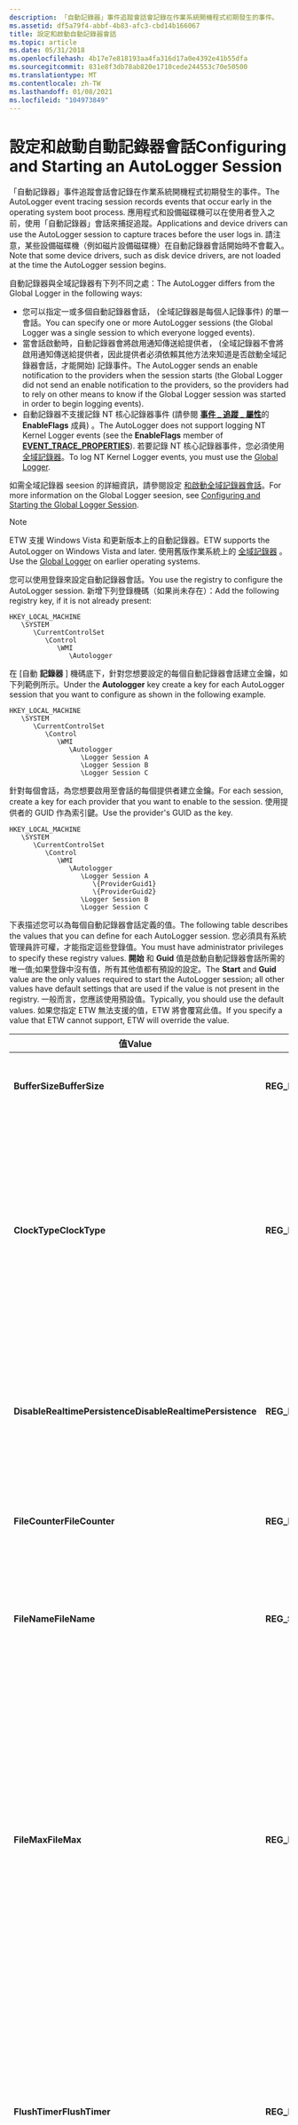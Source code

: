 ```yaml
---
description: 「自動記錄器」事件追蹤會話會記錄在作業系統開機程式初期發生的事件。
ms.assetid: df5a79f4-abbf-4b83-afc3-cbd14b166067
title: 設定和啟動自動記錄器會話
ms.topic: article
ms.date: 05/31/2018
ms.openlocfilehash: 4b17e7e818193aa4fa316d17a0e4392e41b55dfa
ms.sourcegitcommit: 831e8f3db78ab820e1710cede244553c70e50500
ms.translationtype: MT
ms.contentlocale: zh-TW
ms.lasthandoff: 01/08/2021
ms.locfileid: "104973849"
---
```

# <a name="configuring-and-starting-an-autologger-session"></a><span data-ttu-id="4c966-103">設定和啟動自動記錄器會話</span><span class="sxs-lookup"><span data-stu-id="4c966-103">Configuring and Starting an AutoLogger Session</span></span>

<span data-ttu-id="4c966-104">「自動記錄器」事件追蹤會話會記錄在作業系統開機程式初期發生的事件。</span><span class="sxs-lookup"><span data-stu-id="4c966-104">The AutoLogger event tracing session records events that occur early in the operating system boot process.</span></span> <span data-ttu-id="4c966-105">應用程式和設備磁碟機可以在使用者登入之前，使用「自動記錄器」會話來捕捉追蹤。</span><span class="sxs-lookup"><span data-stu-id="4c966-105">Applications and device drivers can use the AutoLogger session to capture traces before the user logs in.</span></span> <span data-ttu-id="4c966-106">請注意，某些設備磁碟機（例如磁片設備磁碟機）在自動記錄器會話開始時不會載入。</span><span class="sxs-lookup"><span data-stu-id="4c966-106">Note that some device drivers, such as disk device drivers, are not loaded at the time the AutoLogger session begins.</span></span>

<span data-ttu-id="4c966-107">自動記錄器與全域記錄器有下列不同之處：</span><span class="sxs-lookup"><span data-stu-id="4c966-107">The AutoLogger differs from the Global Logger in the following ways:</span></span>

-   <span data-ttu-id="4c966-108">您可以指定一或多個自動記錄器會話， (全域記錄器是每個人記錄事件) 的單一會話。</span><span class="sxs-lookup"><span data-stu-id="4c966-108">You can specify one or more AutoLogger sessions (the Global Logger was a single session to which everyone logged events).</span></span>
-   <span data-ttu-id="4c966-109">當會話啟動時，自動記錄器會將啟用通知傳送給提供者， (全域記錄器不會將啟用通知傳送給提供者，因此提供者必須依賴其他方法來知道是否啟動全域記錄器會話，才能開始) 記錄事件。</span><span class="sxs-lookup"><span data-stu-id="4c966-109">The AutoLogger sends an enable notification to the providers when the session starts (the Global Logger did not send an enable notification to the providers, so the providers had to rely on other means to know if the Global Logger session was started in order to begin logging events).</span></span>
-   <span data-ttu-id="4c966-110">自動記錄器不支援記錄 NT 核心記錄器事件 (請參閱 [**事件 \_ 追蹤 \_ 屬性**](/windows/win32/api/evntrace/ns-evntrace-event_trace_properties)的 **EnableFlags** 成員) 。</span><span class="sxs-lookup"><span data-stu-id="4c966-110">The AutoLogger does not support logging NT Kernel Logger events (see the **EnableFlags** member of [**EVENT\_TRACE\_PROPERTIES**](/windows/win32/api/evntrace/ns-evntrace-event_trace_properties)).</span></span> <span data-ttu-id="4c966-111">若要記錄 NT 核心記錄器事件，您必須使用 [全域記錄器](configuring-and-starting-the-global-logger-session.md)。</span><span class="sxs-lookup"><span data-stu-id="4c966-111">To log NT Kernel Logger events, you must use the [Global Logger](configuring-and-starting-the-global-logger-session.md).</span></span>

<span data-ttu-id="4c966-112">如需全域記錄器 seesion 的詳細資訊，請參閱設定 [和啟動全域記錄器會話](configuring-and-starting-the-global-logger-session.md)。</span><span class="sxs-lookup"><span data-stu-id="4c966-112">For more information on the Global Logger seesion, see [Configuring and Starting the Global Logger Session](configuring-and-starting-the-global-logger-session.md).</span></span>

> [!Note]  
> <span data-ttu-id="4c966-113">ETW 支援 Windows Vista 和更新版本上的自動記錄器。</span><span class="sxs-lookup"><span data-stu-id="4c966-113">ETW supports the AutoLogger on Windows Vista and later.</span></span> <span data-ttu-id="4c966-114">使用舊版作業系統上的 [全域記錄器](configuring-and-starting-the-global-logger-session.md) 。</span><span class="sxs-lookup"><span data-stu-id="4c966-114">Use the [Global Logger](configuring-and-starting-the-global-logger-session.md) on earlier operating systems.</span></span>

 

<span data-ttu-id="4c966-115">您可以使用登錄來設定自動記錄器會話。</span><span class="sxs-lookup"><span data-stu-id="4c966-115">You use the registry to configure the AutoLogger session.</span></span> <span data-ttu-id="4c966-116">新增下列登錄機碼（如果尚未存在）：</span><span class="sxs-lookup"><span data-stu-id="4c966-116">Add the following registry key, if it is not already present:</span></span>

```
HKEY_LOCAL_MACHINE
   \SYSTEM
      \CurrentControlSet
         \Control
            \WMI
               \Autologger
```

<span data-ttu-id="4c966-117">在 [自動 **記錄器** ] 機碼底下，針對您想要設定的每個自動記錄器會話建立金鑰，如下列範例所示。</span><span class="sxs-lookup"><span data-stu-id="4c966-117">Under the **Autologger** key create a key for each AutoLogger session that you want to configure as shown in the following example.</span></span>

```
HKEY_LOCAL_MACHINE
   \SYSTEM
      \CurrentControlSet
         \Control
            \WMI
               \Autologger
                  \Logger Session A
                  \Logger Session B
                  \Logger Session C
```

<span data-ttu-id="4c966-118">針對每個會話，為您想要啟用至會話的每個提供者建立金鑰。</span><span class="sxs-lookup"><span data-stu-id="4c966-118">For each session, create a key for each provider that you want to enable to the session.</span></span> <span data-ttu-id="4c966-119">使用提供者的 GUID 作為索引鍵。</span><span class="sxs-lookup"><span data-stu-id="4c966-119">Use the provider's GUID as the key.</span></span>

```
HKEY_LOCAL_MACHINE
   \SYSTEM
      \CurrentControlSet
         \Control
            \WMI
               \Autologger
                  \Logger Session A
                     \{ProviderGuid1}
                     \{ProviderGuid2}
                  \Logger Session B
                  \Logger Session C
```

<span data-ttu-id="4c966-120">下表描述您可以為每個自動記錄器會話定義的值。</span><span class="sxs-lookup"><span data-stu-id="4c966-120">The following table describes the values that you can define for each AutoLogger session.</span></span> <span data-ttu-id="4c966-121">您必須具有系統管理員許可權，才能指定這些登錄值。</span><span class="sxs-lookup"><span data-stu-id="4c966-121">You must have administrator privileges to specify these registry values.</span></span> <span data-ttu-id="4c966-122">**開始** 和 **Guid** 值是啟動自動記錄器會話所需的唯一值;如果登錄中沒有值，所有其他值都有預設的設定。</span><span class="sxs-lookup"><span data-stu-id="4c966-122">The **Start** and **Guid** value are the only values required to start the AutoLogger session; all other values have default settings that are used if the value is not present in the registry.</span></span> <span data-ttu-id="4c966-123">一般而言，您應該使用預設值。</span><span class="sxs-lookup"><span data-stu-id="4c966-123">Typically, you should use the default values.</span></span> <span data-ttu-id="4c966-124">如果您指定 ETW 無法支援的值，ETW 將會覆寫此值。</span><span class="sxs-lookup"><span data-stu-id="4c966-124">If you specify a value that ETW cannot support, ETW will override the value.</span></span>



<table>
<colgroup>
<col style="width: 33%" />
<col style="width: 33%" />
<col style="width: 33%" />
</colgroup>
<thead>
<tr class="header">
<th><span data-ttu-id="4c966-125">值</span><span class="sxs-lookup"><span data-stu-id="4c966-125">Value</span></span></th>
<th><span data-ttu-id="4c966-126">類型</span><span class="sxs-lookup"><span data-stu-id="4c966-126">Type</span></span></th>
<th><span data-ttu-id="4c966-127">Description</span><span class="sxs-lookup"><span data-stu-id="4c966-127">Description</span></span></th>
</tr>
</thead>
<tbody>
<tr class="odd">
<td><span data-ttu-id="4c966-128"><strong>BufferSize</strong></span><span class="sxs-lookup"><span data-stu-id="4c966-128"><strong>BufferSize</strong></span></span></td>
<td><span data-ttu-id="4c966-129"><strong>REG_DWORD</strong></span><span class="sxs-lookup"><span data-stu-id="4c966-129"><strong>REG_DWORD</strong></span></span></td>
<td><span data-ttu-id="4c966-130">每個緩衝區的大小（以 kb 為單位）。</span><span class="sxs-lookup"><span data-stu-id="4c966-130">The size of each buffer, in kilobytes.</span></span> <span data-ttu-id="4c966-131">應小於 1 mb。</span><span class="sxs-lookup"><span data-stu-id="4c966-131">Should be less than one megabyte.</span></span> <span data-ttu-id="4c966-132">ETW 使用實體記憶體的大小來計算這個值。</span><span class="sxs-lookup"><span data-stu-id="4c966-132">ETW uses the size of physical memory to calculate this value.</span></span><br/></td>
</tr>
<tr class="even">
<td><span data-ttu-id="4c966-133"><strong>ClockType</strong></span><span class="sxs-lookup"><span data-stu-id="4c966-133"><strong>ClockType</strong></span></span></td>
<td><span data-ttu-id="4c966-134"><strong>REG_DWORD</strong></span><span class="sxs-lookup"><span data-stu-id="4c966-134"><strong>REG_DWORD</strong></span></span></td>
<td><span data-ttu-id="4c966-135">記錄每個事件的時間戳記時要使用的計時器。</span><span class="sxs-lookup"><span data-stu-id="4c966-135">The timer to use when logging the time stamp for each event.</span></span>
<ul>
<li><span data-ttu-id="4c966-136">1 = 效能計數器值 (高解析度) </span><span class="sxs-lookup"><span data-stu-id="4c966-136">1 = Performance counter value (high resolution)</span></span></li>
<li><span data-ttu-id="4c966-137">2 = 系統計時器</span><span class="sxs-lookup"><span data-stu-id="4c966-137">2 = System timer</span></span></li>
<li><span data-ttu-id="4c966-138">3 = CPU 週期計數器</span><span class="sxs-lookup"><span data-stu-id="4c966-138">3 = CPU cycle counter</span></span></li>
</ul>
<span data-ttu-id="4c966-139">如需每種頻率類型的描述，請參閱<a href="wnode-header.md"><strong>WNODE_HEADER</strong></a>的<strong>ClientCoNtext</strong>成員。</span><span class="sxs-lookup"><span data-stu-id="4c966-139">For a description of each clock type, see the <strong>ClientContext</strong> member of <a href="wnode-header.md"><strong>WNODE_HEADER</strong></a>.</span></span><br/> <span data-ttu-id="4c966-140">在 Windows Vista 和更新版本上，預設值為 1 (效能計數器值) 。</span><span class="sxs-lookup"><span data-stu-id="4c966-140">The default value is 1 (performance counter value) on Windows Vista and later.</span></span> <span data-ttu-id="4c966-141">在 Windows Vista 之前，預設值為 2 (系統計時器) 。</span><span class="sxs-lookup"><span data-stu-id="4c966-141">Prior to Windows Vista, the default value is 2 (system timer).</span></span><br/></td>
</tr>
<tr class="odd">
<td><span data-ttu-id="4c966-142"><strong>DisableRealtimePersistence</strong></span><span class="sxs-lookup"><span data-stu-id="4c966-142"><strong>DisableRealtimePersistence</strong></span></span></td>
<td><span data-ttu-id="4c966-143"><strong>REG_DWORD</strong></span><span class="sxs-lookup"><span data-stu-id="4c966-143"><strong>REG_DWORD</strong></span></span></td>
<td><span data-ttu-id="4c966-144">若要停用即時持續性，請將此值設定為1。</span><span class="sxs-lookup"><span data-stu-id="4c966-144">To disable real time persistence, set this value to 1.</span></span> <span data-ttu-id="4c966-145">預設值為 0 (啟用即時會話) 。</span><span class="sxs-lookup"><span data-stu-id="4c966-145">The default is 0 (enabled) for real time sessions.</span></span><br/> <span data-ttu-id="4c966-146">如果已啟用即時持續性，則在關閉電腦時未傳遞的即時事件將會被保存。</span><span class="sxs-lookup"><span data-stu-id="4c966-146">If real time persistence is enabled, real-time events that were not delivered by the time the computer was shutdown will be persisted.</span></span> <span data-ttu-id="4c966-147">然後，當取用者下次連接會話時，事件就會傳遞給取用者。</span><span class="sxs-lookup"><span data-stu-id="4c966-147">The events will then be delivered to the consumer the next time the consumer connects to the session.</span></span> <br/></td>
</tr>
<tr class="even">
<td><span data-ttu-id="4c966-148"><strong>FileCounter</strong></span><span class="sxs-lookup"><span data-stu-id="4c966-148"><strong>FileCounter</strong></span></span></td>
<td><span data-ttu-id="4c966-149"><strong>REG_DWORD</strong></span><span class="sxs-lookup"><span data-stu-id="4c966-149"><strong>REG_DWORD</strong></span></span></td>
<td><span data-ttu-id="4c966-150">請勿設定或修改此值。</span><span class="sxs-lookup"><span data-stu-id="4c966-150">Do not set or modify this value.</span></span> <span data-ttu-id="4c966-151">如果指定 <strong>FileMax</strong> ，則這個值是用來遞增記錄檔名稱的序號。</span><span class="sxs-lookup"><span data-stu-id="4c966-151">This value is the serial number used to increment the log file name if <strong>FileMax</strong> is specified.</span></span> <span data-ttu-id="4c966-152">如果值無效，則會假設為1。</span><span class="sxs-lookup"><span data-stu-id="4c966-152">If the value is not valid, 1 will be assumed.</span></span><br/></td>
</tr>
<tr class="odd">
<td><span data-ttu-id="4c966-153"><strong>FileName</strong></span><span class="sxs-lookup"><span data-stu-id="4c966-153"><strong>FileName</strong></span></span></td>
<td><span data-ttu-id="4c966-154"><strong>REG_SZ</strong></span><span class="sxs-lookup"><span data-stu-id="4c966-154"><strong>REG_SZ</strong></span></span></td>
<td><span data-ttu-id="4c966-155">記錄檔的完整路徑。</span><span class="sxs-lookup"><span data-stu-id="4c966-155">The fully qualified path of the log file.</span></span> <span data-ttu-id="4c966-156">這個檔案的路徑必須存在。</span><span class="sxs-lookup"><span data-stu-id="4c966-156">The path to this file must exist.</span></span> <span data-ttu-id="4c966-157">記錄檔是連續的記錄檔。</span><span class="sxs-lookup"><span data-stu-id="4c966-157">The log file is a sequential log file.</span></span> <span data-ttu-id="4c966-158">路徑的限制為1024個字元。</span><span class="sxs-lookup"><span data-stu-id="4c966-158">The path is limited to 1024 characters.</span></span><br/> <span data-ttu-id="4c966-159">如果未指定 <strong>FileName</strong> ，則會將事件寫入%SystemRoot%\System32\LogFiles\WMI\ <sessionname> 。</span><span class="sxs-lookup"><span data-stu-id="4c966-159">If <strong>FileName</strong> is not specified, events are written to %SystemRoot%\System32\LogFiles\WMI\<sessionname>.etl.</span></span> <br/></td>
</tr>
<tr class="even">
<td><span data-ttu-id="4c966-160"><strong>FileMax</strong></span><span class="sxs-lookup"><span data-stu-id="4c966-160"><strong>FileMax</strong></span></span></td>
<td><span data-ttu-id="4c966-161"><strong>REG_DWORD</strong></span><span class="sxs-lookup"><span data-stu-id="4c966-161"><strong>REG_DWORD</strong></span></span></td>
<td><span data-ttu-id="4c966-162">ETW 所建立記錄檔的最大實例數目。</span><span class="sxs-lookup"><span data-stu-id="4c966-162">The maximum number of instances of the log file that ETW creates.</span></span> <span data-ttu-id="4c966-163">如果 <strong>檔案名</strong> 中指定的記錄檔存在，ETW 會將 <strong>FileCounter</strong> 值附加至檔案名。</span><span class="sxs-lookup"><span data-stu-id="4c966-163">If the log file specified in <strong>FileName</strong> exists, ETW appends the <strong>FileCounter</strong> value to the file name.</span></span> <span data-ttu-id="4c966-164">例如，如果使用預設的記錄檔名稱，則格式為%SystemRoot%\System32\LogFiles\WMI\ <sessionname> 。NNNN.</span><span class="sxs-lookup"><span data-stu-id="4c966-164">For example, if the default log file name is used, the form is %SystemRoot%\System32\LogFiles\WMI\<sessionname>.etl.NNNN.</span></span> <br/> <span data-ttu-id="4c966-165">電腦第一次啟動時，檔案名是 <sessionname> .etl，第二次檔案名是 <sessionname> .etl. 0002，依此類推。</span><span class="sxs-lookup"><span data-stu-id="4c966-165">The first time the computer is started, the file name is <sessionname>.etl.0001, the second time the file name is <sessionname>.etl.0002, and so on.</span></span> <span data-ttu-id="4c966-166">如果 <strong>FileMax</strong> 為3，則在第四次重新開機電腦時，ETW 會將計數器重設為1，並覆寫 <sessionname> .etl （如果存在的話）。</span><span class="sxs-lookup"><span data-stu-id="4c966-166">If <strong>FileMax</strong> is 3, on the fourth restart of the computer, ETW resets the counter to 1 and overwrites <sessionname>.etl.0001, if it exists.</span></span><br/> <span data-ttu-id="4c966-167">支援的記錄檔實例數目上限為16。</span><span class="sxs-lookup"><span data-stu-id="4c966-167">The maximum number of instances of the log file that are supported is 16.</span></span><br/> <span data-ttu-id="4c966-168">請勿將這項功能與 <a href="logging-mode-constants.md">EVENT_TRACE_FILE_MODE_NEWFILE</a> 記錄檔模式搭配使用。</span><span class="sxs-lookup"><span data-stu-id="4c966-168">Do not use this feature with the <a href="logging-mode-constants.md">EVENT_TRACE_FILE_MODE_NEWFILE</a> log file mode.</span></span><br/></td>
</tr>
<tr class="odd">
<td><span data-ttu-id="4c966-169"><strong>FlushTimer</strong></span><span class="sxs-lookup"><span data-stu-id="4c966-169"><strong>FlushTimer</strong></span></span></td>
<td><span data-ttu-id="4c966-170"><strong>REG_DWORD</strong></span><span class="sxs-lookup"><span data-stu-id="4c966-170"><strong>REG_DWORD</strong></span></span></td>
<td><span data-ttu-id="4c966-171">強制排清追蹤緩衝區的頻率（以秒為單位）。</span><span class="sxs-lookup"><span data-stu-id="4c966-171">How often, in seconds, the trace buffers are forcibly flushed.</span></span> <span data-ttu-id="4c966-172">最短排清時間為1秒。</span><span class="sxs-lookup"><span data-stu-id="4c966-172">The minimum flush time is 1 second.</span></span> <span data-ttu-id="4c966-173">這項強制排清是除了緩衝區已滿以及追蹤會話停止時所發生的自動排清之外。</span><span class="sxs-lookup"><span data-stu-id="4c966-173">This forced flush is in addition to the automatic flush that occurs when a buffer is full and when the trace session stops.</span></span> <br/> <span data-ttu-id="4c966-174">如果是即時記錄器， (預設值為零的值) 表示排清時間將會設定為1秒。</span><span class="sxs-lookup"><span data-stu-id="4c966-174">For the case of a real-time logger, a value of zero (the default value) means that the flush time will be set to 1 second.</span></span> <span data-ttu-id="4c966-175">當 <strong>LogFileMode</strong> 設定為 <strong>EVENT_TRACE_REAL_TIME_MODE</strong>時，即時記錄器就是。</span><span class="sxs-lookup"><span data-stu-id="4c966-175">A real-time logger is when <strong>LogFileMode</strong> is set to <strong>EVENT_TRACE_REAL_TIME_MODE</strong>.</span></span><br/> <span data-ttu-id="4c966-176">預設值為 0。</span><span class="sxs-lookup"><span data-stu-id="4c966-176">The default value is 0.</span></span> <span data-ttu-id="4c966-177">依預設，只有當緩衝區已滿時，才會排清緩衝區。</span><span class="sxs-lookup"><span data-stu-id="4c966-177">By default, buffers are flushed only when they are full.</span></span> <br/></td>
</tr>
<tr class="even">
<td><span data-ttu-id="4c966-178"><strong>Guid</strong></span><span class="sxs-lookup"><span data-stu-id="4c966-178"><strong>Guid</strong></span></span></td>
<td><span data-ttu-id="4c966-179"><strong>REG_SZ</strong></span><span class="sxs-lookup"><span data-stu-id="4c966-179"><strong>REG_SZ</strong></span></span></td>
<td><span data-ttu-id="4c966-180">字串，包含可唯一識別會話的 GUID。</span><span class="sxs-lookup"><span data-stu-id="4c966-180">A string that contains a GUID that uniquely identifies the session.</span></span> <span data-ttu-id="4c966-181">這是必要的值。</span><span class="sxs-lookup"><span data-stu-id="4c966-181">This value is required.</span></span></td>
</tr>
<tr class="odd">
<td><span data-ttu-id="4c966-182"><strong>LogFileMode</strong></span><span class="sxs-lookup"><span data-stu-id="4c966-182"><strong>LogFileMode</strong></span></span></td>
<td><span data-ttu-id="4c966-183"><strong>REG_DWORD</strong></span><span class="sxs-lookup"><span data-stu-id="4c966-183"><strong>REG_DWORD</strong></span></span></td>
<td><span data-ttu-id="4c966-184">指定一或多個記錄模式。</span><span class="sxs-lookup"><span data-stu-id="4c966-184">Specify one or more log modes.</span></span> <span data-ttu-id="4c966-185">如需可能的值，請參閱 <a href="logging-mode-constants.md">記錄模式常數</a>。</span><span class="sxs-lookup"><span data-stu-id="4c966-185">For possible values, see <a href="logging-mode-constants.md">Logging Mode Constants</a>.</span></span> <span data-ttu-id="4c966-186">預設值為 <strong>EVENT_TRACE_FILE_MODE_SEQUENTIAL</strong>。</span><span class="sxs-lookup"><span data-stu-id="4c966-186">The default is <strong>EVENT_TRACE_FILE_MODE_SEQUENTIAL</strong>.</span></span> <span data-ttu-id="4c966-187">您可以指定 <strong>EVENT_TRACE_BUFFERING_MODE</strong> 或 <strong>EVENT_TRACE_REAL_TIME_MODE</strong>，而不是寫入記錄檔。</span><span class="sxs-lookup"><span data-stu-id="4c966-187">Instead of writing to a log file, you can specify either <strong>EVENT_TRACE_BUFFERING_MODE</strong> or <strong>EVENT_TRACE_REAL_TIME_MODE</strong>.</span></span><br/> <span data-ttu-id="4c966-188">指定 <strong>EVENT_TRACE_BUFFERING_MODE</strong> 可避免在檔案系統變成可用時，將會話內容排清至磁片的成本。</span><span class="sxs-lookup"><span data-stu-id="4c966-188">Specifying <strong>EVENT_TRACE_BUFFERING_MODE</strong> avoids the cost of flushing the contents of the session to disk when the file system becomes available.</span></span> <br/> <span data-ttu-id="4c966-189">請注意，使用 <strong>EVENT_TRACE_BUFFERING_MODE</strong> 會導致系統忽略 <strong>MaximumBuffers</strong> 值，因為緩衝區大小是 <strong>MinimumBuffers</strong> 和 <strong>BufferSize</strong>的乘積。</span><span class="sxs-lookup"><span data-stu-id="4c966-189">Note that using <strong>EVENT_TRACE_BUFFERING_MODE</strong> will cause the system to ignore the <strong>MaximumBuffers</strong> value, as the buffer size is instead the product of <strong>MinimumBuffers</strong> and <strong>BufferSize</strong>.</span></span><br/> <span data-ttu-id="4c966-190">自動記錄器會話不支援 <strong>EVENT_TRACE_FILE_MODE_NEWFILE</strong> 記錄模式。</span><span class="sxs-lookup"><span data-stu-id="4c966-190">AutoLogger sessions do not support the <strong>EVENT_TRACE_FILE_MODE_NEWFILE</strong> logging mode.</span></span><br/> <span data-ttu-id="4c966-191">如果指定 <strong>EVENT_TRACE_FILE_MODE_APPEND</strong> ，則必須明確提供 <strong>BufferSize</strong> ，而且在記錄器和附加的檔案中都必須相同。</span><span class="sxs-lookup"><span data-stu-id="4c966-191">If <strong>EVENT_TRACE_FILE_MODE_APPEND</strong> is specified, <strong>BufferSize</strong> must be explicitly provided and must be the same in both the logger and the file being appended.</span></span><br/></td>
</tr>
<tr class="even">
<td><span data-ttu-id="4c966-192"><strong>MaxFileSize</strong></span><span class="sxs-lookup"><span data-stu-id="4c966-192"><strong>MaxFileSize</strong></span></span></td>
<td><span data-ttu-id="4c966-193"><strong>REG_DWORD</strong></span><span class="sxs-lookup"><span data-stu-id="4c966-193"><strong>REG_DWORD</strong></span></span></td>
<td><span data-ttu-id="4c966-194">記錄檔的檔案大小上限（以 mb 為單位）。</span><span class="sxs-lookup"><span data-stu-id="4c966-194">The maximum file size of the log file, in megabytes.</span></span> <span data-ttu-id="4c966-195">當到達大小上限時，會關閉會話，除非您處於迴圈記錄檔模式。</span><span class="sxs-lookup"><span data-stu-id="4c966-195">The session is closed when the maximum size is reached, unless you are in circular log file mode.</span></span> <span data-ttu-id="4c966-196">若要指定無限制，請將值設定為0。</span><span class="sxs-lookup"><span data-stu-id="4c966-196">To specify no limit, set value to 0.</span></span> <span data-ttu-id="4c966-197">如果未設定，預設值為 100 MB。</span><span class="sxs-lookup"><span data-stu-id="4c966-197">The default is 100 MB, if not set.</span></span> <span data-ttu-id="4c966-198">當達到檔案大小上限時所發生的行為，取決於 <strong>LogFileMode</strong>的值。</span><span class="sxs-lookup"><span data-stu-id="4c966-198">The behavior that occurs when the maximum file size is reached depends on the value of <strong>LogFileMode</strong>.</span></span><br/></td>
</tr>
<tr class="odd">
<td><span data-ttu-id="4c966-199"><strong>MaximumBuffers</strong></span><span class="sxs-lookup"><span data-stu-id="4c966-199"><strong>MaximumBuffers</strong></span></span></td>
<td><span data-ttu-id="4c966-200"><strong>REG_DWORD</strong></span><span class="sxs-lookup"><span data-stu-id="4c966-200"><strong>REG_DWORD</strong></span></span></td>
<td><span data-ttu-id="4c966-201">要配置的緩衝區數目上限。</span><span class="sxs-lookup"><span data-stu-id="4c966-201">The maximum number of buffers to allocate.</span></span> <span data-ttu-id="4c966-202">一般來說，此值是緩衝區數目下限加上二十。</span><span class="sxs-lookup"><span data-stu-id="4c966-202">Typically, this value is the minimum number of buffers plus twenty.</span></span> <span data-ttu-id="4c966-203">ETW 使用緩衝區大小和實體記憶體的大小來計算這個值。</span><span class="sxs-lookup"><span data-stu-id="4c966-203">ETW uses the buffer size and the size of physical memory to calculate this value.</span></span> <span data-ttu-id="4c966-204">此值必須大於或等於 <strong>MinimumBuffers</strong>的值。</span><span class="sxs-lookup"><span data-stu-id="4c966-204">This value must be greater than or equal to the value for <strong>MinimumBuffers</strong>.</span></span><br/></td>
</tr>
<tr class="even">
<td><span data-ttu-id="4c966-205"><strong>MinimumBuffers</strong></span><span class="sxs-lookup"><span data-stu-id="4c966-205"><strong>MinimumBuffers</strong></span></span></td>
<td><span data-ttu-id="4c966-206"><strong>REG_DWORD</strong></span><span class="sxs-lookup"><span data-stu-id="4c966-206"><strong>REG_DWORD</strong></span></span></td>
<td><span data-ttu-id="4c966-207">啟動時要配置的緩衝區數目下限。</span><span class="sxs-lookup"><span data-stu-id="4c966-207">The minimum number of buffers to allocate at startup.</span></span> <span data-ttu-id="4c966-208">您可以指定的緩衝區數目下限為每個處理器兩個緩衝區。</span><span class="sxs-lookup"><span data-stu-id="4c966-208">The minimum number of buffers that you can specify is two buffers per processor.</span></span> <span data-ttu-id="4c966-209">例如，在單處理器電腦上，緩衝區的最小數目為二。</span><span class="sxs-lookup"><span data-stu-id="4c966-209">For example, on a single processor computer, the minimum number of buffers is two.</span></span><br/></td>
</tr>
<tr class="odd">
<td><span data-ttu-id="4c966-210"><strong>開始</strong></span><span class="sxs-lookup"><span data-stu-id="4c966-210"><strong>Start</strong></span></span></td>
<td><span data-ttu-id="4c966-211"><strong>REG_DWORD</strong></span><span class="sxs-lookup"><span data-stu-id="4c966-211"><strong>REG_DWORD</strong></span></span></td>
<td><span data-ttu-id="4c966-212">若要在下次重新開機電腦時啟動重新開機記錄器會話，請將此值設為 1;否則，請將此值設定為0。</span><span class="sxs-lookup"><span data-stu-id="4c966-212">To have the AutoLogger session start the next time the computer is restarted, set this value to 1; otherwise, set this value to 0.</span></span><br/></td>
</tr>
<tr class="even">
<td><span data-ttu-id="4c966-213"><strong>狀態</strong></span><span class="sxs-lookup"><span data-stu-id="4c966-213"><strong>Status</strong></span></span></td>
<td><span data-ttu-id="4c966-214"><strong>REG_DWORD</strong></span><span class="sxs-lookup"><span data-stu-id="4c966-214"><strong>REG_DWORD</strong></span></span></td>
<td><span data-ttu-id="4c966-215">自動記錄器的啟動狀態。</span><span class="sxs-lookup"><span data-stu-id="4c966-215">The startup status of the AutoLogger.</span></span> <span data-ttu-id="4c966-216">如果無法啟動自動記錄器，此機碼的值會是適當的 Win32 錯誤碼。</span><span class="sxs-lookup"><span data-stu-id="4c966-216">If the AutoLogger failed to start, the value of this key is the appropriate Win32 error code.</span></span> <span data-ttu-id="4c966-217">如果自動記錄器成功啟動，則此機碼的值會 <strong>ERROR_SUCCESS</strong> (0) 。</span><span class="sxs-lookup"><span data-stu-id="4c966-217">If the AutoLogger successfully started, the value of this key is <strong>ERROR_SUCCESS</strong> (0).</span></span><br/></td>
</tr>
</tbody>
</table>



 

<span data-ttu-id="4c966-218">下表描述您可以針對您想要啟用至會話的每個提供者定義的值。</span><span class="sxs-lookup"><span data-stu-id="4c966-218">The following table describes the values that you can define for each provider that you want to enable to your session.</span></span> <span data-ttu-id="4c966-219">您必須具有系統管理員許可權，才能指定這些登錄值。</span><span class="sxs-lookup"><span data-stu-id="4c966-219">You must have administrator privileges to specify these registry values.</span></span> <span data-ttu-id="4c966-220">如果您指定 ETW 無法支援的值，ETW 將會覆寫此值。</span><span class="sxs-lookup"><span data-stu-id="4c966-220">If you specify a value that ETW cannot support, ETW will override the value.</span></span>



<table>
<colgroup>
<col style="width: 33%" />
<col style="width: 33%" />
<col style="width: 33%" />
</colgroup>
<thead>
<tr class="header">
<th><span data-ttu-id="4c966-221">值</span><span class="sxs-lookup"><span data-stu-id="4c966-221">Value</span></span></th>
<th><span data-ttu-id="4c966-222">類型</span><span class="sxs-lookup"><span data-stu-id="4c966-222">Type</span></span></th>
<th><span data-ttu-id="4c966-223">Description</span><span class="sxs-lookup"><span data-stu-id="4c966-223">Description</span></span></th>
</tr>
</thead>
<tbody>
<tr class="odd">
<td><span data-ttu-id="4c966-224"><strong>Enabled</strong></span><span class="sxs-lookup"><span data-stu-id="4c966-224"><strong>Enabled</strong></span></span></td>
<td><span data-ttu-id="4c966-225"><strong>REG_DWORD</strong></span><span class="sxs-lookup"><span data-stu-id="4c966-225"><strong>REG_DWORD</strong></span></span></td>
<td><span data-ttu-id="4c966-226">判斷是否已啟用提供者。</span><span class="sxs-lookup"><span data-stu-id="4c966-226">Determines if the provider is enabled.</span></span> <span data-ttu-id="4c966-227">若要啟用提供者，請將此值設定為1。</span><span class="sxs-lookup"><span data-stu-id="4c966-227">To enable the provider, set this value to 1.</span></span> <span data-ttu-id="4c966-228">若要停用提供者，請將此值設定為0。</span><span class="sxs-lookup"><span data-stu-id="4c966-228">To disable the provider, set this value to 0.</span></span> <span data-ttu-id="4c966-229">預設值是 0。</span><span class="sxs-lookup"><span data-stu-id="4c966-229">The default is 0.</span></span></td>
</tr>
<tr class="even">
<td><span data-ttu-id="4c966-230"><strong>EnableFlags</strong></span><span class="sxs-lookup"><span data-stu-id="4c966-230"><strong>EnableFlags</strong></span></span></td>
<td><span data-ttu-id="4c966-231"><strong>REG_DWORD</strong></span><span class="sxs-lookup"><span data-stu-id="4c966-231"><strong>REG_DWORD</strong></span></span></td>
<td><span data-ttu-id="4c966-232">提供者定義的值，這個值會指定提供者產生事件的事件類別。</span><span class="sxs-lookup"><span data-stu-id="4c966-232">Provider-defined value that specifies the class of events for which the provider generates events.</span></span> <span data-ttu-id="4c966-233">如需詳細資訊，請參閱<a href="/windows/win32/api/evntrace/nf-evntrace-enabletrace"><strong>EnableTrace</strong></a>函數的<em>EnableFlags</em>參數。</span><span class="sxs-lookup"><span data-stu-id="4c966-233">For details, see the <em>EnableFlags</em> parameter of the <a href="/windows/win32/api/evntrace/nf-evntrace-enabletrace"><strong>EnableTrace</strong></a> function.</span></span> <span data-ttu-id="4c966-234">如果提供者不支援 <strong>MatchAnyKeyword</strong> 或 <strong>MatchAllKeyword</strong>，請指定此值名稱。</span><span class="sxs-lookup"><span data-stu-id="4c966-234">Specify this value name if the provider does not support <strong>MatchAnyKeyword</strong> or <strong>MatchAllKeyword</strong>.</span></span></td>
</tr>
<tr class="odd">
<td><span data-ttu-id="4c966-235"><strong>EnableLevel</strong></span><span class="sxs-lookup"><span data-stu-id="4c966-235"><strong>EnableLevel</strong></span></span></td>
<td><span data-ttu-id="4c966-236"><strong>REG_DWORD</strong></span><span class="sxs-lookup"><span data-stu-id="4c966-236"><strong>REG_DWORD</strong></span></span></td>
<td><span data-ttu-id="4c966-237">提供者定義的值，這個值會指定事件中包含的詳細層級。</span><span class="sxs-lookup"><span data-stu-id="4c966-237">Provider-defined value that specifies the level of detail included in the event.</span></span> <span data-ttu-id="4c966-238">例如，您可以使用這個值來指出事件的嚴重性層級 (提供者所產生的資訊、警告、錯誤) 。</span><span class="sxs-lookup"><span data-stu-id="4c966-238">For example, you can use this value to indicate the severity level of the events (informational, warning, error) that the provider generates.</span></span> <span data-ttu-id="4c966-239">如需預先定義的層級清單，請參閱<a href="/windows/win32/api/evntrace/nf-evntrace-enabletraceex"><strong>EnableTraceEx</strong></a>函數的<em>level</em>參數。</span><span class="sxs-lookup"><span data-stu-id="4c966-239">For a list of predefined levels, see the <em>level</em> parameter of the <a href="/windows/win32/api/evntrace/nf-evntrace-enabletraceex"><strong>EnableTraceEx</strong></a> function.</span></span></td>
</tr>
<tr class="even">
<td><span data-ttu-id="4c966-240"><strong>EnableProperty</strong></span><span class="sxs-lookup"><span data-stu-id="4c966-240"><strong>EnableProperty</strong></span></span></td>
<td><span data-ttu-id="4c966-241"><strong>REG_DWORD</strong></span><span class="sxs-lookup"><span data-stu-id="4c966-241"><strong>REG_DWORD</strong></span></span></td>
<td><span data-ttu-id="4c966-242">使用此值可在記錄檔中包含下列一或多個專案：</span><span class="sxs-lookup"><span data-stu-id="4c966-242">Use this value to include one or more of the following items in the log file:</span></span>
<ul>
<li><span data-ttu-id="4c966-243"><strong>EVENT_ENABLE_PROPERTY_SID</strong> (0x00000001) = 在擴充的資料中包含使用者的安全識別碼 (SID) 。</span><span class="sxs-lookup"><span data-stu-id="4c966-243"><strong>EVENT_ENABLE_PROPERTY_SID</strong> (0x00000001) = Include in the extended data the security identifier (SID) of the user.</span></span></li>
<li><span data-ttu-id="4c966-244"><strong>EVENT_ENABLE_PROPERTY_TS_ID</strong> (0x00000002) = 將終端機會話識別碼包含在擴充的資料中。</span><span class="sxs-lookup"><span data-stu-id="4c966-244"><strong>EVENT_ENABLE_PROPERTY_TS_ID</strong> (0x00000002) = Include in the extended data the terminal session identifier.</span></span></li>
<li><span data-ttu-id="4c966-245"><strong>EVENT_ENABLE_PROPERTY_STACK_TRACE</strong> (0x00000004) = 包含在擴充的資料中，使用 <a href="/windows/desktop/api/Evntprov/nf-evntprov-eventwrite"><strong>EventWrite</strong></a>撰寫之事件的呼叫堆疊追蹤。</span><span class="sxs-lookup"><span data-stu-id="4c966-245"><strong>EVENT_ENABLE_PROPERTY_STACK_TRACE</strong> (0x00000004) = Include in the extended data a call stack trace for events written using <a href="/windows/desktop/api/Evntprov/nf-evntprov-eventwrite"><strong>EventWrite</strong></a>.</span></span></li>
<li><span data-ttu-id="4c966-246"><strong>EVENT_ENABLE_PROPERTY_IGNORE_KEYWORD_0</strong> (0x00000010) = 篩選出未指定非零關鍵字的所有事件。</span><span class="sxs-lookup"><span data-stu-id="4c966-246"><strong>EVENT_ENABLE_PROPERTY_IGNORE_KEYWORD_0</strong> (0x00000010) = Filters out all events that do not have a non-zero keyword specified.</span></span></li>
<li><span data-ttu-id="4c966-247"><strong>EVENT_ENABLE_PROPERTY_PROVIDER_GROUP</strong> (0x00000020) = 表示這個 <a href="/windows/win32/api/evntrace/nf-evntrace-enabletraceex2"><strong>EnableTraceEx2</strong></a> 呼叫應該啟用 <a href="provider-traits.md">提供者群組</a> ，而不是個別事件提供者。</span><span class="sxs-lookup"><span data-stu-id="4c966-247"><strong>EVENT_ENABLE_PROPERTY_PROVIDER_GROUP</strong> (0x00000020) = Indicates that this call to <a href="/windows/win32/api/evntrace/nf-evntrace-enabletraceex2"><strong>EnableTraceEx2</strong></a> should enable a <a href="provider-traits.md">Provider Group</a> rather than an individual Event Provider.</span></span></li>
<li><span data-ttu-id="4c966-248"><strong>EVENT_ENABLE_PROPERTY_PROCESS_START_KEY</strong> (0x00000080) = 在擴充的資料中包含處理常式啟動金鑰。</span><span class="sxs-lookup"><span data-stu-id="4c966-248"><strong>EVENT_ENABLE_PROPERTY_PROCESS_START_KEY</strong> (0x00000080) = Include the Process Start Key in the extended data.</span></span></li>
<li><span data-ttu-id="4c966-249"><strong>EVENT_ENABLE_PROPERTY_EVENT_KEY</strong> (0x00000100) = 在擴充的資料中包含事件索引鍵。</span><span class="sxs-lookup"><span data-stu-id="4c966-249"><strong>EVENT_ENABLE_PROPERTY_EVENT_KEY</strong> (0x00000100) = Include the Event Key in the extended data.</span></span></li>
<li><span data-ttu-id="4c966-250"><strong>EVENT_ENABLE_PROPERTY_EXCLUDE_INPRI加值稅E</strong> (0x00000200) = 篩選出標記為 inprivate 事件或來自標示為 inprivate 之進程的所有事件。</span><span class="sxs-lookup"><span data-stu-id="4c966-250"><strong>EVENT_ENABLE_PROPERTY_EXCLUDE_INPRIVATE</strong> (0x00000200) = Filters out all events that are either marked as an InPrivate event or come from a process that is marked as InPrivate.</span></span></li>
</ul>
<span data-ttu-id="4c966-251">如需這些專案的詳細資訊，請參閱<a href="/windows/win32/api/evntrace/ns-evntrace-enable_trace_parameters"><strong>ENABLE_TRACE_PARAMETERS</strong></a>結構的<strong>EnableProperty</strong> 。</span><span class="sxs-lookup"><span data-stu-id="4c966-251">For more information about these items, see the <strong>EnableProperty</strong> of the <a href="/windows/win32/api/evntrace/ns-evntrace-enable_trace_parameters"><strong>ENABLE_TRACE_PARAMETERS</strong></a> structure.</span></span><br/></td>
</tr>
<tr class="odd">
<td><span data-ttu-id="4c966-252"><strong>MatchAnyKeyword</strong></span><span class="sxs-lookup"><span data-stu-id="4c966-252"><strong>MatchAnyKeyword</strong></span></span></td>
<td><span data-ttu-id="4c966-253"><strong>REG_QWORD</strong></span><span class="sxs-lookup"><span data-stu-id="4c966-253"><strong>REG_QWORD</strong></span></span></td>
<td><span data-ttu-id="4c966-254">關鍵字的位元遮罩，可決定您想要提供者寫入的事件類別。</span><span class="sxs-lookup"><span data-stu-id="4c966-254">Bitmask of keywords that determine the category of events that you want the provider to write.</span></span> <span data-ttu-id="4c966-255">如果任何事件的關鍵字位符合此遮罩中設定的任何位，則提供者會寫入事件。</span><span class="sxs-lookup"><span data-stu-id="4c966-255">The provider writes the event if any of the event's keyword bits match any of the bits set in this mask.</span></span> <span data-ttu-id="4c966-256">若要指定提供者寫入所有事件，請將此值設定為零。</span><span class="sxs-lookup"><span data-stu-id="4c966-256">To specify that the provider write all events, set this value to zero.</span></span> <span data-ttu-id="4c966-257">如需範例，請參閱 <a href="/windows/win32/api/evntrace/nf-evntrace-enabletraceex"><strong>EnableTraceEx</strong></a> 函數的備註一節。</span><span class="sxs-lookup"><span data-stu-id="4c966-257">For an example, see the Remarks section of the <a href="/windows/win32/api/evntrace/nf-evntrace-enabletraceex"><strong>EnableTraceEx</strong></a> function.</span></span></td>
</tr>
<tr class="even">
<td><span data-ttu-id="4c966-258"><strong>MatchAllKeyword</strong></span><span class="sxs-lookup"><span data-stu-id="4c966-258"><strong>MatchAllKeyword</strong></span></span></td>
<td><span data-ttu-id="4c966-259"><strong>REG_QWORD</strong></span><span class="sxs-lookup"><span data-stu-id="4c966-259"><strong>REG_QWORD</strong></span></span></td>
<td><span data-ttu-id="4c966-260">此位元遮罩是選擇性的。</span><span class="sxs-lookup"><span data-stu-id="4c966-260">This bitmask is optional.</span></span> <span data-ttu-id="4c966-261">這個遮罩會進一步限制您希望提供者寫入的事件類別。</span><span class="sxs-lookup"><span data-stu-id="4c966-261">This mask further restricts the category of events that you want the provider to write.</span></span> <span data-ttu-id="4c966-262">如果事件的關鍵字符合 <em>MatchAnyKeyword</em> 條件，則只有在這個遮罩中的所有位都存在於事件的關鍵字時，提供者才會寫入事件。</span><span class="sxs-lookup"><span data-stu-id="4c966-262">If the event's keyword meets the <em>MatchAnyKeyword</em> condition, the provider will write the event only if all of the bits in this mask exist in the event's keyword.</span></span> <span data-ttu-id="4c966-263">如果 <em>MatchAnyKeyword</em> 為零，則不會使用這個遮罩。</span><span class="sxs-lookup"><span data-stu-id="4c966-263">This mask is not used if <em>MatchAnyKeyword</em> is zero.</span></span> <span data-ttu-id="4c966-264">如需範例，請參閱 <a href="/windows/win32/api/evntrace/nf-evntrace-enabletraceex"><strong>EnableTraceEx</strong></a> 函數的備註一節。</span><span class="sxs-lookup"><span data-stu-id="4c966-264">For an example, see the Remarks section of the <a href="/windows/win32/api/evntrace/nf-evntrace-enabletraceex"><strong>EnableTraceEx</strong></a> function.</span></span></td>
</tr>
</tbody>
</table>



 

<span data-ttu-id="4c966-265">在修改登錄之後，下次電腦重新開機時，就會啟動重新開機記錄器會話。</span><span class="sxs-lookup"><span data-stu-id="4c966-265">After the registry has been modified, the AutoLogger session is started the next time the computer is restarted.</span></span> <span data-ttu-id="4c966-266">自動記錄器會話會呼叫 [**EnableTraceEx**](/windows/win32/api/evntrace/nf-evntrace-enabletraceex) 函式來啟用提供者。</span><span class="sxs-lookup"><span data-stu-id="4c966-266">The AutoLogger session calls the [**EnableTraceEx**](/windows/win32/api/evntrace/nf-evntrace-enabletraceex) function to enable the providers.</span></span>

<span data-ttu-id="4c966-267">自動記錄器會話會增加系統開機時間，並應謹慎使用。</span><span class="sxs-lookup"><span data-stu-id="4c966-267">The AutoLogger sessions increase the system boot time and should be used sparingly.</span></span> <span data-ttu-id="4c966-268">想要在開機過程中捕獲資訊的服務，應該考慮將控制器邏輯新增到本身，而不是使用自動記錄器會話。</span><span class="sxs-lookup"><span data-stu-id="4c966-268">Services that want to capture information during the boot process should consider adding controller logic to itself instead of using the AutoLogger session.</span></span>

<span data-ttu-id="4c966-269">若要停止自動記錄器會話，請呼叫 [**ControlTrace**](/windows/win32/api/evntrace/nf-evntrace-controltracea) 函數。</span><span class="sxs-lookup"><span data-stu-id="4c966-269">To stop an AutoLogger session, call the [**ControlTrace**](/windows/win32/api/evntrace/nf-evntrace-controltracea) function.</span></span> <span data-ttu-id="4c966-270">您傳遞給函式的會話名稱就是您在登錄中用來定義會話的登錄機碼名稱。</span><span class="sxs-lookup"><span data-stu-id="4c966-270">The session name that you pass to the function is the name of the registry key that you used to define the session in the registry.</span></span>

<span data-ttu-id="4c966-271">在 Windows 8.1、Windows Server 2012 R2 和更新版本上， [**EnableTraceEx2**](/windows/win32/api/evntrace/nf-evntrace-enabletraceex2) 函式可以使用事件承載、範圍和堆疊逐步篩選，以及 [**啟用 \_ 追蹤 \_ 參數**](/windows/win32/api/evntrace/ns-evntrace-enable_trace_parameters) 和 [**事件 \_ 篩選 \_ 描述**](/windows/desktop/api/Evntprov/ns-evntprov-event_filter_descriptor) 項結構，以篩選記錄器會話中的特定條件。</span><span class="sxs-lookup"><span data-stu-id="4c966-271">On Windows 8.1,Windows Server 2012 R2, and later, event payload , scope, and stack walk filters can be used by the [**EnableTraceEx2**](/windows/win32/api/evntrace/nf-evntrace-enabletraceex2) function and the [**ENABLE\_TRACE\_PARAMETERS**](/windows/win32/api/evntrace/ns-evntrace-enable_trace_parameters) and [**EVENT\_FILTER\_DESCRIPTOR**](/windows/desktop/api/Evntprov/ns-evntprov-event_filter_descriptor) structures to filter on specific conditions in a logger session.</span></span> <span data-ttu-id="4c966-272">如需事件裝載篩選準則的詳細資訊，請參閱 [**TdhCreatePayloadFilter**](/windows/desktop/api/Tdh/nf-tdh-tdhcreatepayloadfilter)和 [**TdhAggregatePayloadFilters**](/windows/desktop/api/Tdh/nf-tdh-tdhaggregatepayloadfilters) 函式以及 **啟用 \_ 追蹤 \_ 參數**、 **事件 \_ 篩選器 \_ 描述** 元和承載 [**\_ 篩選 \_**](/windows/desktop/api/Tdh/ns-tdh-payload_filter_predicate) 述詞結構。</span><span class="sxs-lookup"><span data-stu-id="4c966-272">For more information on event payload filters, see the [**TdhCreatePayloadFilter**](/windows/desktop/api/Tdh/nf-tdh-tdhcreatepayloadfilter), and [**TdhAggregatePayloadFilters**](/windows/desktop/api/Tdh/nf-tdh-tdhaggregatepayloadfilters) functions and the **ENABLE\_TRACE\_PARAMETERS**, **EVENT\_FILTER\_DESCRIPTOR**, and [**PAYLOAD\_FILTER\_PREDICATE**](/windows/desktop/api/Tdh/ns-tdh-payload_filter_predicate) structures.</span></span>

<span data-ttu-id="4c966-273">如需啟動事件追蹤會話的詳細資訊，請參閱設定 [和啟動事件追蹤會話](configuring-and-starting-an-event-tracing-session.md)。</span><span class="sxs-lookup"><span data-stu-id="4c966-273">For details on starting an event tracing session, see [Configuring and Starting an Event Tracing Session](configuring-and-starting-an-event-tracing-session.md).</span></span>

<span data-ttu-id="4c966-274">如需啟動私用記錄器會話的詳細資訊，請參閱設定 [和啟動私用記錄器會話](configuring-and-starting-a-private-logger-session.md)。</span><span class="sxs-lookup"><span data-stu-id="4c966-274">For details on starting a private logger session, see [Configuring and Starting a Private Logger Session](configuring-and-starting-a-private-logger-session.md).</span></span>

<span data-ttu-id="4c966-275">如需啟動 NT Kernel 記錄器會話的詳細資訊，請參閱設定 [和啟動 Nt Kernel 記錄器會話](configuring-and-starting-the-nt-kernel-logger-session.md)。</span><span class="sxs-lookup"><span data-stu-id="4c966-275">For details on starting an NT Kernel Logger session, see [Configuring and Starting the NT Kernel Logger Session](configuring-and-starting-the-nt-kernel-logger-session.md).</span></span>

## <a name="related-topics"></a><span data-ttu-id="4c966-276">相關主題</span><span class="sxs-lookup"><span data-stu-id="4c966-276">Related topics</span></span>

<dl> <dt>

[<span data-ttu-id="4c966-277">設定和啟動私用記錄器會話</span><span class="sxs-lookup"><span data-stu-id="4c966-277">Configuring and Starting a Private Logger Session</span></span>](configuring-and-starting-a-private-logger-session.md)
</dt> <dt>

[<span data-ttu-id="4c966-278">設定並啟動 SystemTraceProvider 會話</span><span class="sxs-lookup"><span data-stu-id="4c966-278">Configuring and Starting a SystemTraceProvider Session</span></span>](configuring-and-starting-a-systemtraceprovider-session.md)
</dt> <dt>

[<span data-ttu-id="4c966-279">設定和啟動事件追蹤會話</span><span class="sxs-lookup"><span data-stu-id="4c966-279">Configuring and Starting an Event Tracing Session</span></span>](configuring-and-starting-an-event-tracing-session.md)
</dt> <dt>

[<span data-ttu-id="4c966-280">設定和啟動 NT Kernel 記錄器會話</span><span class="sxs-lookup"><span data-stu-id="4c966-280">Configuring and Starting the NT Kernel Logger Session</span></span>](configuring-and-starting-the-nt-kernel-logger-session.md)
</dt> <dt>

[<span data-ttu-id="4c966-281">**EnableTraceEx2**</span><span class="sxs-lookup"><span data-stu-id="4c966-281">**EnableTraceEx2**</span></span>](/windows/win32/api/evntrace/nf-evntrace-enabletraceex2)
</dt> <dt>

[<span data-ttu-id="4c966-282">**啟用 \_ 追蹤 \_ 參數**</span><span class="sxs-lookup"><span data-stu-id="4c966-282">**ENABLE\_TRACE\_PARAMETERS**</span></span>](/windows/win32/api/evntrace/ns-evntrace-enable_trace_parameters)
</dt> <dt>

[<span data-ttu-id="4c966-283">**事件 \_ 篩選器 \_ 描述項**</span><span class="sxs-lookup"><span data-stu-id="4c966-283">**EVENT\_FILTER\_DESCRIPTOR**</span></span>](/windows/desktop/api/Evntprov/ns-evntprov-event_filter_descriptor)
</dt> <dt>

[<span data-ttu-id="4c966-284">**裝載 \_ 篩選述詞 \_**</span><span class="sxs-lookup"><span data-stu-id="4c966-284">**PAYLOAD\_FILTER\_PREDICATE**</span></span>](/windows/desktop/api/Tdh/ns-tdh-payload_filter_predicate)
</dt> <dt>

[<span data-ttu-id="4c966-285">**TdhAggregatePayloadFilters**</span><span class="sxs-lookup"><span data-stu-id="4c966-285">**TdhAggregatePayloadFilters**</span></span>](/windows/desktop/api/Tdh/nf-tdh-tdhaggregatepayloadfilters)
</dt> <dt>

[<span data-ttu-id="4c966-286">**TdhCreatePayloadFilter**</span><span class="sxs-lookup"><span data-stu-id="4c966-286">**TdhCreatePayloadFilter**</span></span>](/windows/desktop/api/Tdh/nf-tdh-tdhcreatepayloadfilter)
</dt> <dt>

[<span data-ttu-id="4c966-287">更新事件追蹤會話</span><span class="sxs-lookup"><span data-stu-id="4c966-287">Updating an Event Tracing Session</span></span>](updating-an-event-tracing-session.md)
</dt> </dl>
